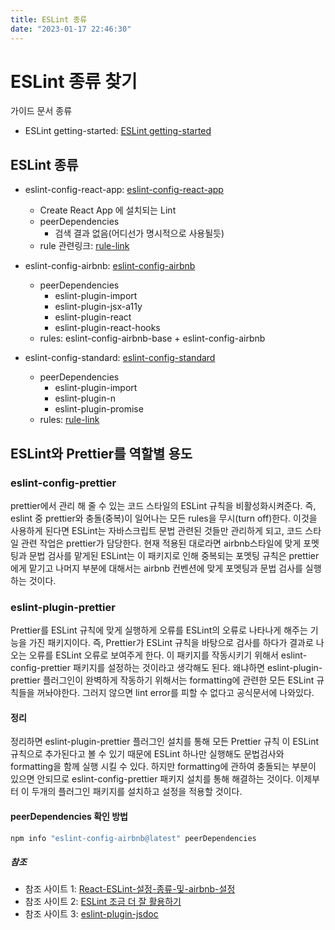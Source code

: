 ```yaml
---
title: ESLint 종류
date: "2023-01-17 22:46:30"
---
```


# ESLint 종류 찾기

가이드 문서 종류

- ESLint getting-started: [ESLint getting-started](https://eslint.org/docs/latest/use/getting-started)

## ESLint 종류

- eslint-config-react-app: [eslint-config-react-app](https://www.npmjs.com/package/eslint-config-react-app)

  - Create React App 에 설치되는 Lint
  - peerDependencies
    - 검색 결과 없음(어디선가 명시적으로 사용될듯)
  - rule 관련링크: [rule-link](https://github.com/facebook/create-react-app/blob/main/packages/eslint-config-react-app/index.js)

- eslint-config-airbnb: [eslint-config-airbnb](https://www.npmjs.com/package/eslint-config-airbnb)

  - peerDependencies
    - eslint-plugin-import
    - eslint-plugin-jsx-a11y
    - eslint-plugin-react
    - eslint-plugin-react-hooks
  - rules: eslint-config-airbnb-base + eslint-config-airbnb

- eslint-config-standard: [eslint-config-standard](https://github.com/standard/eslint-config-standard)
  - peerDependencies
    - eslint-plugin-import
    - eslint-plugin-n
    - eslint-plugin-promise
  - rules: [rule-link](https://github.com/standard/eslint-config-standard/blob/master/.eslintrc.json)

## ESLint와 Prettier를 역할별 용도

### eslint-config-prettier

prettier에서 관리 해 줄 수 있는 코드 스타일의 ESLint 규칙을 비활성화시켜준다. 즉, eslint 중 prettier와 충돌(중복)이 일어나는 모든 rules을 무시(turn off)한다.
이것을 사용하게 된다면 ESLint는 자바스크립트 문법 관련된 것들만 관리하게 되고, 코드 스타일 관련 작업은 prettier가 담당한다. 현재 적용된 대로라면 airbnb스타일에 맞게 포멧팅과 문법 검사를 맡게된 ESLint는 이 패키지로 인해 중복되는 포멧팅 규칙은 prettier에게 맡기고 나머지 부분에 대해서는 airbnb 컨벤션에 맞게 포멧팅과 문법 검사를 실행하는 것이다.

### eslint-plugin-prettier

Prettier를 ESLint 규칙에 맞게 실행하게 오류를 ESLint의 오류로 나타나게 해주는 기능을 가진 패키지이다. 즉, Prettier가 ESLint 규칙을 바탕으로 검사를 하다가 결과로 나오는 오류를 ESLint 오류로 보여주게 한다.
이 패키지를 작동시키기 위해서 eslint-config-prettier 패키지를 설정하는 것이라고 생각해도 된다. 왜냐하면 eslint-plugin-prettier 플러그인이 완벽하게 작동하기 위해서는 formatting에 관련한 모든 ESLint 규칙들을 꺼놔야한다. 그러지 않으면 lint error를 피할 수 없다고 공식문서에 나와있다.

#### 정리

정리하면 eslint-plugin-prettier 플러그인 설치를 통해 모든 Prettier 규칙 이 ESLint 규칙으로 추가된다고 볼 수 있기 때문에 ESLint 하나만 실행해도 문법검사와 formatting을 함께 실행 시킬 수 있다. 하지만 formatting에 관하여 충돌되는 부분이 있으면 안되므로 eslint-config-prettier 패키지 설치를 통해 해결하는 것이다. 이제부터 이 두개의 플러그인 패키지를 설치하고 설정을 적용할 것이다.

#### peerDependencies 확인 방법

```bash
npm info "eslint-config-airbnb@latest" peerDependencies
```

##### 참조

- 참조 사이트 1: [React-ESLint-설정-종류-및-airbnb-설정](https://velog.io/@jma1020/React-ESLint-%EC%84%A4%EC%A0%95-%EC%A2%85%EB%A5%98-%EB%B0%8F-airbnb-%EC%84%A4%EC%A0%95)
- 참조 사이트 2: [ESLint 조금 더 잘 활용하기](https://tech.kakao.com/2019/12/05/make-better-use-of-eslint/)
- 참조 사이트 3: [eslint-plugin-jsdoc](https://github.com/gajus/eslint-plugin-jsdoc)
